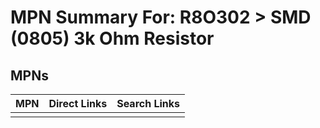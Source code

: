 



# MPN Summary For: R8O302 > SMD (0805) 3k Ohm Resistor

## MPNs
  

|MPN|Direct Links|Search Links|
| :--- | :--- | :--- |
||||
